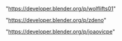 "https://developer.blender.org/p/wolflifts01"

"https://developer.blender.org/p/zdeno"

"https://developer.blender.org/p/joaovicpe"

